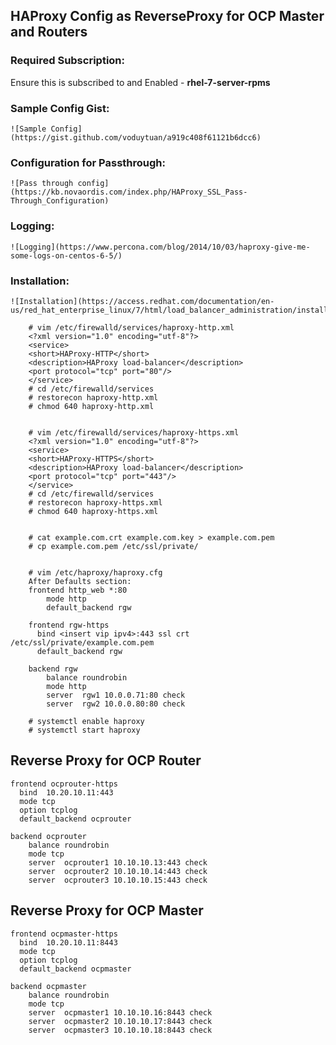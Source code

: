 ## HAProxy Config as ReverseProxy for OCP Master and Routers

### Required Subscription:
Ensure this is subscribed to and Enabled - **rhel-7-server-rpms**

### Sample Config Gist:
	![Sample Config](https://gist.github.com/voduytuan/a919c408f61121b6dcc6)

### Configuration for Passthrough:
	![Pass through config](https://kb.novaordis.com/index.php/HAProxy_SSL_Pass-Through_Configuration)

### Logging:
	![Logging](https://www.percona.com/blog/2014/10/03/haproxy-give-me-some-logs-on-centos-6-5/)

### Installation:
	![Installation](https://access.redhat.com/documentation/en-us/red_hat_enterprise_linux/7/html/load_balancer_administration/install_haproxy_example1)

```
	# vim /etc/firewalld/services/haproxy-http.xml
	<?xml version="1.0" encoding="utf-8"?>
	<service>
	<short>HAProxy-HTTP</short>
	<description>HAProxy load-balancer</description>
	<port protocol="tcp" port="80"/>
	</service>
	# cd /etc/firewalld/services
	# restorecon haproxy-http.xml
	# chmod 640 haproxy-http.xml


	# vim /etc/firewalld/services/haproxy-https.xml
	<?xml version="1.0" encoding="utf-8"?>
	<service>
	<short>HAProxy-HTTPS</short>
	<description>HAProxy load-balancer</description>
	<port protocol="tcp" port="443"/>
	</service>
	# cd /etc/firewalld/services
	# restorecon haproxy-https.xml
	# chmod 640 haproxy-https.xml


	# cat example.com.crt example.com.key > example.com.pem
	# cp example.com.pem /etc/ssl/private/


	# vim /etc/haproxy/haproxy.cfg
	After Defaults section:
	frontend http_web *:80
	    mode http
	    default_backend rgw

	frontend rgw­-https
	  bind <insert vip ipv4>:443 ssl crt /etc/ssl/private/example.com.pem
	  default_backend rgw

	backend rgw
	    balance roundrobin
	    mode http
	    server  rgw1 10.0.0.71:80 check
	    server  rgw2 10.0.0.80:80 check

	# systemctl enable haproxy
	# systemctl start haproxy

```
## Reverse Proxy for OCP Router
```
frontend ocprouter-https
  bind  10.20.10.11:443
  mode tcp
  option tcplog
  default_backend ocprouter

backend ocprouter
    balance roundrobin
    mode tcp
    server  ocprouter1 10.10.10.13:443 check
    server  ocprouter2 10.10.10.14:443 check
    server  ocprouter3 10.10.10.15:443 check
```
## Reverse Proxy for OCP Master
```
frontend ocpmaster-https
  bind  10.20.10.11:8443
  mode tcp
  option tcplog
  default_backend ocpmaster

backend ocpmaster
    balance roundrobin
    mode tcp
    server  ocpmaster1 10.10.10.16:8443 check
    server  ocpmaster2 10.10.10.17:8443 check
    server  ocpmaster3 10.10.10.18:8443 check
```

